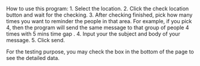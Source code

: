 How to use this program:
    1. Select the location.
    2. Click the check location button and wait for the checking.
    3. After checking finished, pick how many times you want to reminder the people in that area. For example, if you pick 4, then the program will send the same message to that group of people 4 times with 5 mins time gap .
    4. Input your the subject and body of your message.
    5. Click send.

For the testing purpose, you may check the box in the bottom of the page to see the detailed data.
